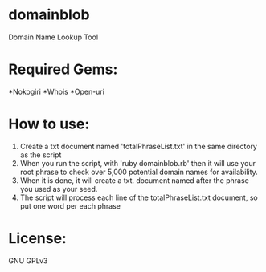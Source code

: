domainblob
==========
Domain Name Lookup Tool

Required Gems:
==============
*Nokogiri
*Whois
*Open-uri

How to use:
===========
1. Create a txt document named 'totalPhraseList.txt' in the same directory as the script
2. When you run the script, with 'ruby domainblob.rb' then it will use your root phrase to check over 5,000 potential domain names for availability.
3. When it is done, it will create a txt. document named after the phrase you used as your seed.
4. The script will process each line of the totalPhraseList.txt document, so put one word per each phrase

License:
========
GNU GPLv3
